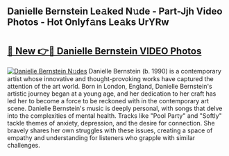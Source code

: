 ## Danielle Bernstein Le𝚊ked N𝚞de - Part-Jjh Video Photos - Hot Onlyf𝚊ns Le𝚊ks UrYRw

# <h2><a href="http://ac32813.deff.icu/?id=Danielle+Bernstein">🔗 New 👉🔴 Danielle Bernstein VIDEO Photos</a></h2>

[![Danielle Bernstein N𝚞des](https://i.imgur.com/rIISA9y.gif)](http://ac32813.deff.icu/?id=Danielle+Bernstein)
Danielle Bernstein (b. 1990) is a contemporary artist whose innovative and thought-provoking works have captured the attention of the art world. Born in London, England, Danielle Bernstein's artistic journey began at a young age, and her dedication to her craft has led her to become a force to be reckoned with in the contemporary art scene. Danielle Bernstein's music is deeply personal, with songs that delve into the complexities of mental health. Tracks like "Pool Party" and "Softly" tackle themes of anxiety, depression, and the desire for connection. She bravely shares her own struggles with these issues, creating a space of empathy and understanding for listeners who grapple with similar challenges.
